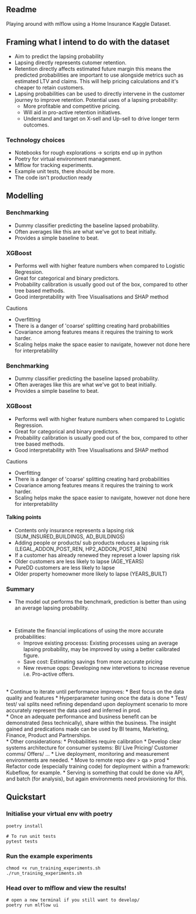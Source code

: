 ## Readme
Playing around with mlflow using a Home Insurance Kaggle Dataset. 

## Framing what I intend to do with the dataset
* Aim to predict the lapsing probability
* Lapsing directly represents cutomer retention.
* Retention directly affects estimated future margin this means the predicted probabilities are important to use alongside metrics such as estimated LTV and claims. This will help pricing calculations and it's cheaper to retain customers. 
* Lapsing probabilities can be used to directly intervene in the customer journey to improve retention. Potential uses of a lapsing probability:
    * More profitable and competitive pricing. 
    * Will aid in pro-active retention initiatives.
    * Understand and target on X-sell and Up-sell to drive longer term outcomes. 

### Technology choices
* Notebooks for rough explorations -> scripts end up in python
* Poetry for virtual environment management.
* Mlflow for tracking experiments.
* Example unit tests, there should be more.
* The code isn't production ready

## Modelling
### Benchmarking
* Dummy classifier predicting the baseline lapsed probability. 
* Often averages like this are what we've got to beat initially. 
* Provides a simple baseline to beat.

### XGBoost
* Performs well with higher feature numbers when compared to Logistic Regression.
* Great for categorical and binary predictors. 
* Probability calibration is usually good out of the box, compared to other tree based methods. 
* Good interpretability with Tree Visualisations and SHAP method

Cautions
* Overfitting
* There is a danger of 'coarse' splitting creating hard probabilities
* Covariance among features means it requires the training to work harder.
* Scaling helps make the space easier to navigate, however not done here for interpretability

### Benchmarking
* Dummy classifier predicting the baseline lapsed probability. 
* Often averages like this are what we've got to beat initially. 
* Provides a simple baseline to beat.

### XGBoost
* Performs well with higher feature numbers when compared to Logistic Regression.
* Great for categorical and binary predictors. 
* Probability calibration is usually good out of the box, compared to other tree based methods. 
* Good interpretability with Tree Visualisations and SHAP method

Cautions
* Overfitting
* There is a danger of 'coarse' splitting creating hard probabilities
* Covariance among features means it requires the training to work harder.
* Scaling helps make the space easier to navigate, however not done here for interpretability

#### Talking points
* Contents only insurance represents a lapsing risk (SUM_INSURED_BUILDINGS, AD_BUILDINGS)
* Adding people or products/ sub products reduces a lapsing risk (LEGAL_ADDON_POST_REN, HP2_ADDON_POST_REN)
* If a customer has already renewed they represet a lower lapsing risk
* Older customers are less likely to lapse (AGE_YEARS)
* PureDD customers are less likely to lapse 
* Older property homeowner more likely to lapse (YEARS_BUILT)

### Summary
* The model out performs the benchmark, prediction is better than using an average lapsing probability. 
<br />

* Estimate the financial implications of using the more accurate probabilities:
    * Improve existing processs: Existing processes using an average lapsing probability, may be improved by using a better calibrated figure. 
    * Save cost: Estimating savings from more accurate pricing
    * New revenue opps: Developing new intervetions to increase revenue i.e. Pro-active offers.  
<br />
* Continue to iterate until performance improves: 
    * Best focus on the data quality and features
    * Hyperparameter tuning once the data is done
    * Test/ test/ val splits need refining dependand upon deployment scenario to more accurately represent the data used and inferred in prod.  
<br />
* Once an adequate performance and business benefit can be demonstrated (less technically), share within the business. The insight gained and predications made can be used by BI teams, Marketing, Finance, Product and Partnerships. 
<br />
* Other considerations:
    * Probabilities require calibration
    * Develop clear systems architecture for consumer systems: BI/ Live Pricing/ Customer comms/ Offers/ ...
    * Live deployment, monitoring and measurement environments are needed. 
    * Move to remote repo dev > qa > prod
    * Refactor code (especially training code) for deployment within a framework: Kubeflow, for example.
    * Serving is something that could be done via API, and batch (for analysis), but again environments need provisioning for this. 

## Quickstart
### Initialise your virtual env with poetry
```console
poetry install

# To run unit tests
pytest tests
```

### Run the example experiments
```console
chmod +x run_training_experiments.sh
./run_training_experiments.sh
```

### Head over to mlflow and view the results!

```console
# open a new terminal if you still want to develop/
poetry run mlflow ui
```

